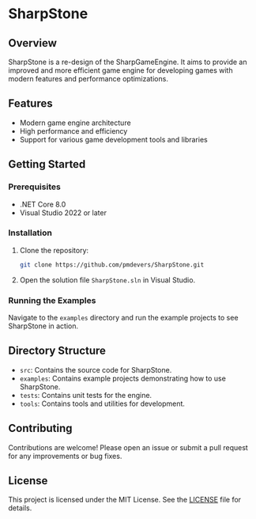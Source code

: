 # SharpStone

## Overview

SharpStone is a re-design of the SharpGameEngine. It aims to provide an improved and more efficient game engine for developing games with modern features and performance optimizations.

## Features

- Modern game engine architecture
- High performance and efficiency
- Support for various game development tools and libraries

## Getting Started

### Prerequisites

- .NET Core 8.0
- Visual Studio 2022 or later

### Installation

1. Clone the repository:
   ```bash
   git clone https://github.com/pmdevers/SharpStone.git
   ```
2. Open the solution file `SharpStone.sln` in Visual Studio.

### Running the Examples

Navigate to the `examples` directory and run the example projects to see SharpStone in action.

## Directory Structure

- `src`: Contains the source code for SharpStone.
- `examples`: Contains example projects demonstrating how to use SharpStone.
- `tests`: Contains unit tests for the engine.
- `tools`: Contains tools and utilities for development.

## Contributing

Contributions are welcome! Please open an issue or submit a pull request for any improvements or bug fixes.

## License

This project is licensed under the MIT License. See the [LICENSE](LICENSE) file for details.